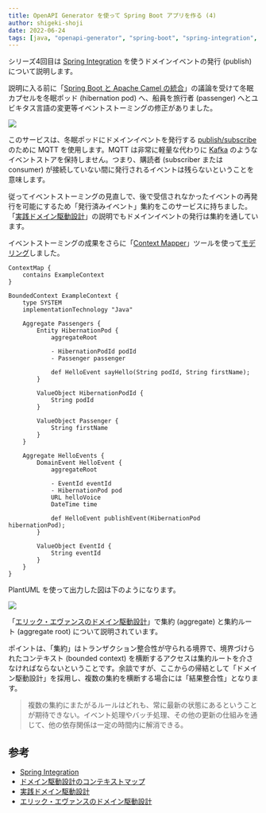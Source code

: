 ```yaml
---
title: OpenAPI Generator を使って Spring Boot アプリを作る (4)
author: shigeki-shoji
date: 2022-06-24
tags: [java, "openapi-generator", "spring-boot", "spring-integration", DDD]
---
```


シリーズ4回目は [Spring Integration](https://spring.io/projects/spring-integration) を使うドメインイベントの発行 (publish) について説明します。

説明に入る前に「[Spring Boot と Apache Camel の統合](https://developer.mamezou-tech.com/blogs/2022/06/12/spring-boot-with-apache-camel-integration/)」の議論を受けて冬眠カプセルを冬眠ポッド (hibernation pod) へ、船員を旅行者 (passenger) へとユビキタス言語の変更等イベントストーミングの修正がありました。

![](https://github.com/edward-mamezou/use-openapi-generator/raw/feature/openapi-generator-4/event-storming/event-storming-2.png)

このサービスは、冬眠ポッドにドメインイベントを発行する [publish/subscribe](https://www.enterpriseintegrationpatterns.com/PublishSubscribeChannel.html) のために MQTT を使用します。MQTT は非常に軽量な代わりに [Kafka](https://kafka.apache.org/) のようなイベントストアを保持しません。つまり、購読者 (subscriber または consumer) が接続していない間に発行されるイベントは残らないということを意味します。

従ってイベントストーミングの見直しで、後で受信されなかったイベントの再発行を可能にするため「発行済みイベント」集約をこのサービスに持ちました。「[実践ドメイン駆動設計](https://www.amazon.co.jp/dp/479813161X/)」の説明でもドメインイベントの発行は集約を通しています。

イベントストーミングの成果をさらに「[Context Mapper](https://contextmapper.org/docs/home/)」ツールを使って[モデリング](https://github.com/edward-mamezou/use-openapi-generator/blob/feature/openapi-generator-4/context-map/example.cml)しました。

```text
ContextMap {
    contains ExampleContext
}

BoundedContext ExampleContext {
    type SYSTEM
    implementationTechnology "Java"

    Aggregate Passengers {
        Entity HibernationPod {
            aggregateRoot

            - HibernationPodId podId
            - Passenger passenger

            def HelloEvent sayHello(String podId, String firstName);
        }

        ValueObject HibernationPodId {
            String podId
        }

        ValueObject Passenger {
            String firstName
        }
    }

    Aggregate HelloEvents {
        DomainEvent HelloEvent {
            aggregateRoot

            - EventId eventId
            - HibernationPod pod
            URL helloVoice
            DateTime time

            def HelloEvent publishEvent(HibernationPod hibernationPod);
        }

        ValueObject EventId {
            String eventId
        }
    }
}
```

PlantUML を使って出力した図は下のようになります。

![](https://github.com/edward-mamezou/use-openapi-generator/raw/feature/openapi-generator-4/out/src-gen/example_BC_ExampleContext/example_BC_ExampleContext.png)

「[エリック・エヴァンスのドメイン駆動設計](https://www.amazon.co.jp/dp/4798121967/)」で集約 (aggregate) と集約ルート (aggregate root) について説明されています。

ポイントは、「集約」はトランザクション整合性が守られる境界で、境界づけられたコンテキスト (bounded context) を横断するアクセスは集約ルートを介さなければならないということです。余談ですが、ここからの帰結として「ドメイン駆動設計」を採用し、複数の集約を横断する場合には「結果整合性」となります。

> 複数の集約にまたがるルールはどれも、常に最新の状態にあるということが期待できない。イベント処理やバッチ処理、その他の更新の仕組みを通じて、他の依存関係は一定の時間内に解消できる。


## 参考

- [Spring Integration](https://spring.io/projects/spring-integration)
- [ドメイン駆動設計のコンテキストマップ](https://developer.mamezou-tech.com/blogs/2022/04/21/context-map/)
- [実践ドメイン駆動設計](https://www.amazon.co.jp/dp/479813161X/)
- [エリック・エヴァンスのドメイン駆動設計](https://www.amazon.co.jp/dp/4798121967/)
